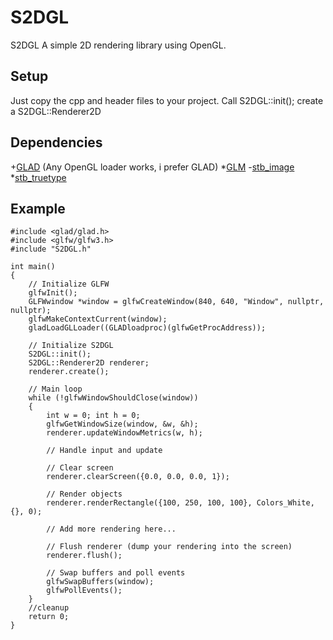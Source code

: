 # S2DGL
S2DGL A simple 2D rendering library using OpenGL.

## Setup
Just copy the cpp and header files to your project.
Call S2DGL::init();
create a S2DGL::Renderer2D
## Dependencies
+[GLAD](https://glad.dav1d.de/) (Any OpenGL loader works, i prefer GLAD)
*[GLM](https://github.com/g-truc/glm)
-[stb_image](https://github.com/nothings/stb/blob/master/stb_image.h)
*[stb_truetype](https://github.com/nothings/stb/blob/master/stb_truetype.h)
## Example
```
#include <glad/glad.h>
#include <glfw/glfw3.h>
#include "S2DGL.h"

int main()
{
	// Initialize GLFW
	glfwInit();
	GLFWwindow *window = glfwCreateWindow(840, 640, "Window", nullptr, nullptr);
	glfwMakeContextCurrent(window);
	gladLoadGLLoader((GLADloadproc)(glfwGetProcAddress));

	// Initialize S2DGL
	S2DGL::init();
	S2DGL::Renderer2D renderer;
	renderer.create();

	// Main loop
	while (!glfwWindowShouldClose(window))
	{
		int w = 0; int h = 0;
		glfwGetWindowSize(window, &w, &h);
		renderer.updateWindowMetrics(w, h);

		// Handle input and update

		// Clear screen
		renderer.clearScreen({0.0, 0.0, 0.0, 1});

		// Render objects
		renderer.renderRectangle({100, 250, 100, 100}, Colors_White, {}, 0);

		// Add more rendering here...

		// Flush renderer (dump your rendering into the screen)
		renderer.flush();

		// Swap buffers and poll events
		glfwSwapBuffers(window);
		glfwPollEvents();
	}
	//cleanup
	return 0;
}
```
